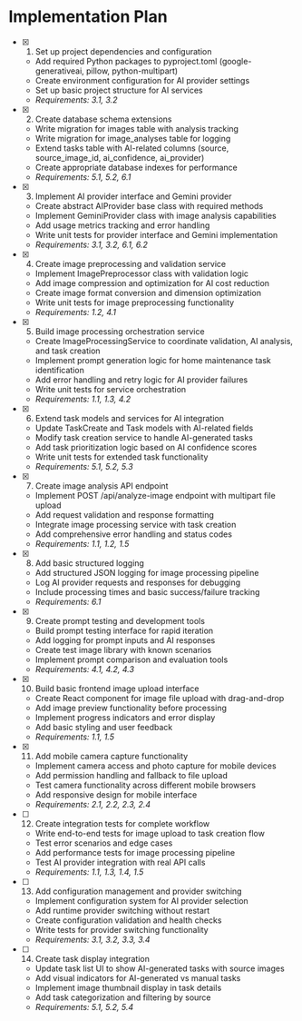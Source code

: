  # Implementation Plan

- [x] 1. Set up project dependencies and configuration
  - Add required Python packages to pyproject.toml (google-generativeai, pillow, python-multipart)
  - Create environment configuration for AI provider settings
  - Set up basic project structure for AI services
  - _Requirements: 3.1, 3.2_

- [x] 2. Create database schema extensions
  - Write migration for images table with analysis tracking
  - Write migration for image_analyses table for logging
  - Extend tasks table with AI-related columns (source, source_image_id, ai_confidence, ai_provider)
  - Create appropriate database indexes for performance
  - _Requirements: 5.1, 5.2, 6.1_

- [x] 3. Implement AI provider interface and Gemini provider
  - Create abstract AIProvider base class with required methods
  - Implement GeminiProvider class with image analysis capabilities
  - Add usage metrics tracking and error handling
  - Write unit tests for provider interface and Gemini implementation
  - _Requirements: 3.1, 3.2, 6.1, 6.2_

- [x] 4. Create image preprocessing and validation service
  - Implement ImagePreprocessor class with validation logic
  - Add image compression and optimization for AI cost reduction
  - Create image format conversion and dimension optimization
  - Write unit tests for image preprocessing functionality
  - _Requirements: 1.2, 4.1_

- [x] 5. Build image processing orchestration service
  - Create ImageProcessingService to coordinate validation, AI analysis, and task creation
  - Implement prompt generation logic for home maintenance task identification
  - Add error handling and retry logic for AI provider failures
  - Write unit tests for service orchestration
  - _Requirements: 1.1, 1.3, 4.2_

- [x] 6. Extend task models and services for AI integration
  - Update TaskCreate and Task models with AI-related fields
  - Modify task creation service to handle AI-generated tasks
  - Add task prioritization logic based on AI confidence scores
  - Write unit tests for extended task functionality
  - _Requirements: 5.1, 5.2, 5.3_

- [x] 7. Create image analysis API endpoint
  - Implement POST /api/analyze-image endpoint with multipart file upload
  - Add request validation and response formatting
  - Integrate image processing service with task creation
  - Add comprehensive error handling and status codes
  - _Requirements: 1.1, 1.2, 1.5_

- [x] 8. Add basic structured logging
  - Add structured JSON logging for image processing pipeline
  - Log AI provider requests and responses for debugging
  - Include processing times and basic success/failure tracking
  - _Requirements: 6.1_

- [x] 9. Create prompt testing and development tools
  - Build prompt testing interface for rapid iteration
  - Add logging for prompt inputs and AI responses
  - Create test image library with known scenarios
  - Implement prompt comparison and evaluation tools
  - _Requirements: 4.1, 4.2, 4.3_

- [x] 10. Build basic frontend image upload interface
  - Create React component for image file upload with drag-and-drop
  - Add image preview functionality before processing
  - Implement progress indicators and error display
  - Add basic styling and user feedback
  - _Requirements: 1.1, 1.5_

- [x] 11. Add mobile camera capture functionality
  - Implement camera access and photo capture for mobile devices
  - Add permission handling and fallback to file upload
  - Test camera functionality across different mobile browsers
  - Add responsive design for mobile interface
  - _Requirements: 2.1, 2.2, 2.3, 2.4_

- [ ] 12. Create integration tests for complete workflow
  - Write end-to-end tests for image upload to task creation flow
  - Test error scenarios and edge cases
  - Add performance tests for image processing pipeline
  - Test AI provider integration with real API calls
  - _Requirements: 1.1, 1.3, 1.4, 1.5_

- [ ] 13. Add configuration management and provider switching
  - Implement configuration system for AI provider selection
  - Add runtime provider switching without restart
  - Create configuration validation and health checks
  - Write tests for provider switching functionality
  - _Requirements: 3.1, 3.2, 3.3, 3.4_

- [ ] 14. Create task display integration
  - Update task list UI to show AI-generated tasks with source images
  - Add visual indicators for AI-generated vs manual tasks
  - Implement image thumbnail display in task details
  - Add task categorization and filtering by source
  - _Requirements: 5.1, 5.2, 5.4_